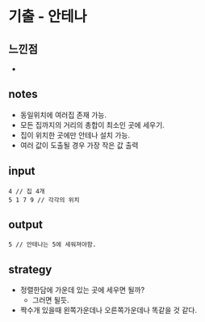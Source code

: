 # 기출 - 안테나

## 느낀점
* 

## notes
* 동일위치에 여러집 존재 가능.
* 모든 집까지의 거리의 총합이 최소인 곳에 세우기.
* 집이 위치한 곳에만 안테나 설치 가능.
* 여러 값이 도출될 경우 가장 작은 값 출력

## input
```
4 // 집 4개
5 1 7 9 // 각각의 위치
```

## output
```
5 // 안테나는 5에 세워져야함.
```

## strategy
* 정렬한담에 가운데 있는 곳에 세우면 될까?
  * 그러면 될듯.
* 짝수개 있을때 왼쪽가운데나 오른쪽가운데나 똑같을 것 같다.

